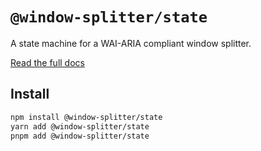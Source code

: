 # `@window-splitter/state`

A state machine for a WAI-ARIA compliant window splitter.

[Read the full docs](https://react-window-splitter-six.vercel.app)

## Install

```bash
npm install @window-splitter/state
yarn add @window-splitter/state
pnpm add @window-splitter/state
```
